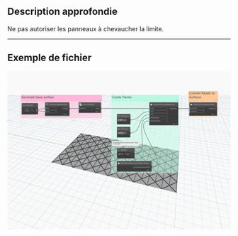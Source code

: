 ## Description approfondie
Ne pas autoriser les panneaux à chevaucher la limite.
___
## Exemple de fichier

![PanelSurfaceBoundaryCondition.Remove](./Autodesk.DesignScript.Geometry.PanelSurfaceBoundaryCondition.Remove_img.jpg)
